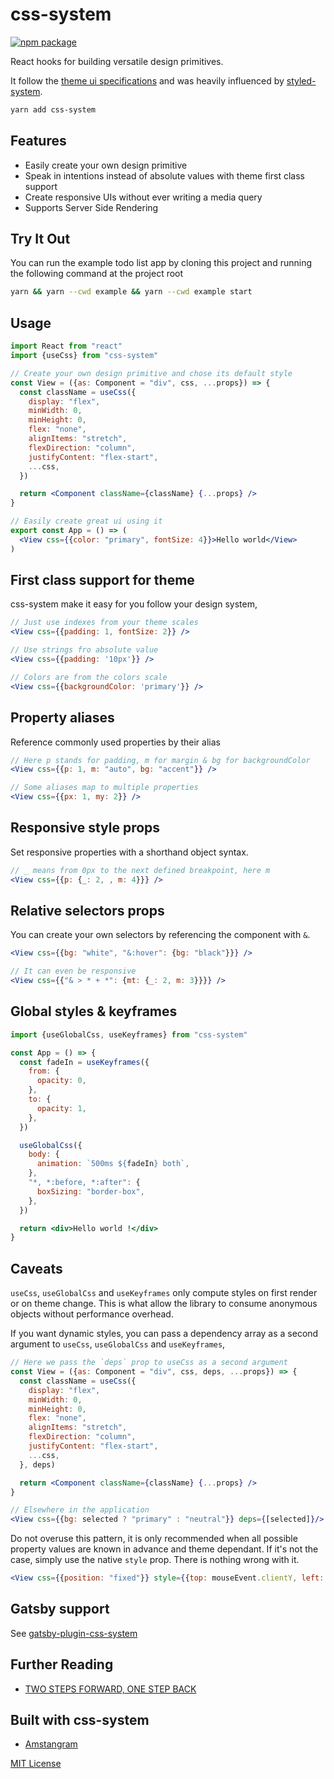 # css-system

[![npm package][npm-badge]][npm]

[npm-badge]: https://img.shields.io/npm/v/css-system.svg?style=flat-square
[npm]: https://www.npmjs.org/package/css-system

React hooks for building versatile design primitives.

It follow the [theme ui specifications](https://github.com/system-ui/theme-specification) and was heavily influenced by [styled-system](https://github.com/styled-system/styled-system).

```sh
yarn add css-system
```

## Features

- Easily create your own design primitive
- Speak in intentions instead of absolute values with theme first class support
- Create responsive UIs without ever writing a media query
- Supports Server Side Rendering

## Try It Out

You can run the example todo list app by cloning this project and running the following command at the project root

```sh
yarn && yarn --cwd example && yarn --cwd example start
```

## Usage

```jsx
import React from "react"
import {useCss} from "css-system"

// Create your own design primitive and chose its default style
const View = ({as: Component = "div", css, ...props}) => {
  const className = useCss({
    display: "flex",
    minWidth: 0,
    minHeight: 0,
    flex: "none",
    alignItems: "stretch",
    flexDirection: "column",
    justifyContent: "flex-start",
    ...css,
  })

  return <Component className={className} {...props} />
}

// Easily create great ui using it
export const App = () => (
  <View css={{color: "primary", fontSize: 4}}>Hello world</View>
)
```

## First class support for theme

css-system make it easy for you follow your design system,

```jsx
// Just use indexes from your theme scales
<View css={{padding: 1, fontSize: 2}} />

// Use strings fro absolute value
<View css={{padding: '10px'}} />

// Colors are from the colors scale
<View css={{backgroundColor: 'primary'}} />

```

## Property aliases

Reference commonly used properties by their alias

```jsx
// Here p stands for padding, m for margin & bg for backgroundColor
<View css={{p: 1, m: "auto", bg: "accent"}} />

// Some aliases map to multiple properties
<View css={{px: 1, my: 2}} />
```

## Responsive style props

Set responsive properties with a shorthand object syntax.

```jsx
// _ means from 0px to the next defined breakpoint, here m
<View css={{p: {_: 2, , m: 4}}} />
```

## Relative selectors props

You can create your own selectors by referencing the component with `&`.

```jsx
<View css={{bg: "white", "&:hover": {bg: "black"}}} />

// It can even be responsive
<View css={{"& > * + *": {mt: {_: 2, m: 3}}}} />
```

## Global styles & keyframes

```jsx
import {useGlobalCss, useKeyframes} from "css-system"

const App = () => {
  const fadeIn = useKeyframes({
    from: {
      opacity: 0,
    },
    to: {
      opacity: 1,
    },
  })

  useGlobalCss({
    body: {
      animation: `500ms ${fadeIn} both`,
    },
    "*, *:before, *:after": {
      boxSizing: "border-box",
    },
  })

  return <div>Hello world !</div>
}
```

## Caveats

`useCss`, `useGlobalCss` and `useKeyframes` only compute styles on first render or on theme change. This is what allow the library to consume anonymous objects without performance overhead.


If you want dynamic styles, you can pass a dependency array as a second argument to `useCss`, `useGlobalCss` and `useKeyframes`, 

```jsx
// Here we pass the `deps` prop to useCss as a second argument
const View = ({as: Component = "div", css, deps, ...props}) => {
  const className = useCss({
    display: "flex",
    minWidth: 0,
    minHeight: 0,
    flex: "none",
    alignItems: "stretch",
    flexDirection: "column",
    justifyContent: "flex-start",
    ...css,
  }, deps)

  return <Component className={className} {...props} />
}

// Elsewhere in the application
<View css={{bg: selected ? "primary" : "neutral"}} deps={[selected]}/>
```

Do not overuse this pattern, it is only recommended when all possible property values are known in advance and theme dependant. If it's not the case, simply use the native `style` prop. There is nothing wrong with it.

```jsx
<View css={{position: "fixed"}} style={{top: mouseEvent.clientY, left: mouseEvent.clientX}}/>
```

## Gatsby support

See [gatsby-plugin-css-system](https://github.com/css-system/gatsby-plugin-css-system)

## Further Reading

- [TWO STEPS FORWARD, ONE STEP BACK](https://jxnblk.com/blog/two-steps-forward/)

## Built with css-system

- [Amstangram](https://amstangr.am)

[MIT License](LICENSE.md)
